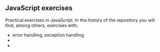 ## **JavaScript exercises**


Practical exercises in JavaScript. In the history of the repository you will find, among others, exercises with: 

- error handling, exception handling
- 
- 
